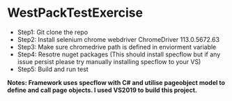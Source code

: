 # WestPackTestExercise
* Step1: Git clone the repo
* Step2: Install selenium chrome webdriver ChromeDriver 113.0.5672.63
* Step3: Make sure chromedrive path is defined in enviorment variable
* Step4: Resotre nuget packages (This should install specflow but if any issue persist please try manually installing specflow to your VS)
* Step5: Build and run test

**Notes: Framework uses specflow with C# and utilise pageobject model to define and call page objects. I used VS2019 to build this project.**
